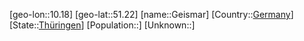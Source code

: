 ﻿---
location: [51.22,10.18]
type: City
tags:
- geo/City


SpocWebEntityId: 30396
isDeleted: false
confidential: public

---
[geo-lon::10.18]
[geo-lat::51.22]
[name::Geismar]
[Country::[Germany](geo/Continent/Europe/Germany.md)]
[State::[Thüringen](geo/Continent/Europe/Germany/Th%C3%BCringen.md)]
[Population::]
[Unknown::]

